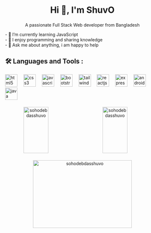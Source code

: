 <!--
**sohodebdasshuvo/sohodebdasshuvo** is a ✨ _special_ ✨ repository because its `README.md` (this file) appears on your GitHub profile.

Here are some ideas to get you started:

- 🔭 I’m currently working on ...
- 🌱 I’m currently learning ...
- 👯 I’m looking to collaborate on ...
- 🤔 I’m looking for help with ...
- 💬 Ask me about ...
- 📫 How to reach me: ...
- 😄 Pronouns: ...
- ⚡ Fun fact: ...
-->
<h1 align="center">Hi 👋, I'm ShuvO</h1>

###

<p align="center">A passionate Full Stack Web developer from Bangladesh</p>

<p align="left">- 🌱 I’m currently learning JavaScript<br>- 🥰 I enjoy programming and sharing knowledge<br>- 💬 Ask me about anything, i am happy to help</p>

###

<h2 align="left">🛠 Languages and Tools :</h2>

###

<div align="left">
  <img src="https://skillicons.dev/icons?i=html" height="40" alt="html5 logo"  />
  <img width="12" />
  <img src="https://skillicons.dev/icons?i=css" height="40" alt="css3 logo"  />
  <img width="12" />
  <img src="https://skillicons.dev/icons?i=js" height="40" alt="javascript logo"  />
  <img width="12" />
  <img src="https://skillicons.dev/icons?i=bootstrap" height="40" alt="bootstrap logo"  />
  <img width="12" />
  <img src="https://skillicons.dev/icons?i=tailwind" height="40" alt="tailwindcss logo"  />
  <img width="12" />
  <img src="https://skillicons.dev/icons?i=react" height="40" alt="reactjs logo"  />
  <img width="12" />
  <img src="https://skillicons.dev/icons?i=express" height="40" alt="expressjs logo"  />
  <img width="12" />
  <img src="https://skillicons.dev/icons?i=androidstudio" height="40" alt="androidstudio logo"  />
  <img width="12" />
  <img src="https://skillicons.dev/icons?i=java" height="40" alt="java logo"  />
</div>

###

<p align="center">&nbsp;
  <img height="150px" width="40%" align="left" src="https://github-readme-stats.vercel.app/api/top-langs?username=sohodebdasshuvo&show_icons=true&locale=en&layout=compact&theme=transparent" alt="sohodebdasshuvo" />
  <img height="150px" width="40%" align="center" src="https://github-readme-stats.vercel.app/api?username=sohodebdasshuvo&show_icons=true&locale=en&theme=transparent" alt="sohodebdasshuvo" />
</p>

###

<p align="center">
  <img height="220px" width="80%" align="center" src="https://github-readme-streak-stats.herokuapp.com?user=sohodebdasshuvo&theme=transparent&dates=227EBC" alt="sohodebdasshuvo" /></p>

###
